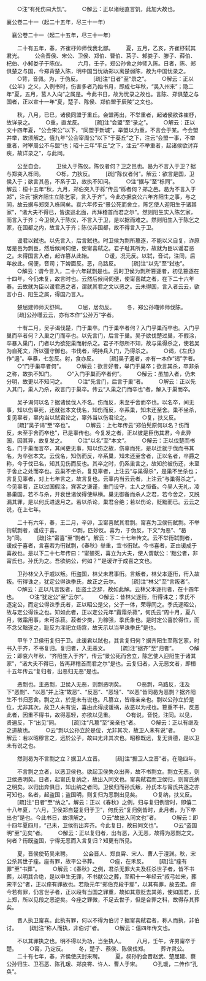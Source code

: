 <!-- { "loadSidebar": true } -->
　　○注“有死伤曰大饥”。
　　○解云：正以诸经直言饥，此加大故也。

襄公卷二十一（起二十五年，尽三十一年）

　襄公卷二十一（起二十五年，尽三十一年）

　　二十有五年，春，齐崔杼帅师伐我北鄙。
　　夏，五月，乙亥，齐崔杼弑其君光。
　　公会晋侯、宋公、卫侯、郑伯、曹伯、莒子、邾娄子、滕子、薛伯、杞伯、小邾娄子于陈仪。
　　六月，壬子，郑公孙舍之帅师入陈。日者，陈、郑俱楚之与国，今郑背楚入陈，明中国当忧助郑以离楚弱陈，故为中国忧录之。
　　○背，音佩。为，于伪反。
　　[疏]注“日者”至“录之”。
　　○解云：正以《公羊》之义，入例书时，伤害多者乃始书月，即成七年秋，“吴入州来”；隐二年“夏，五月，莒人入向”之属是。今此书日，故为忧录之故也。言陈、郑俱楚之与国者，正以宣十一年“夏，楚子、陈侯、郑伯盟于辰陵”之文也。

　　秋，八月，已巳，诸侯同盟于重丘。会盟再出，不举重者，起诸侯欲诛崔杼，故详录之。
　　○重，直龙反。
　　[疏]注“会盟”至“录之”。
　　○解云：正以文十四年夏，“公会宋公”以下，“同盟于新城”，举盟以为重，不言会于某。今会盟并举，故须解之。僖九年“公会宰周公”以下“于葵丘”之下，注云“会盟一事，不举重者，时宰周公不与盟”也；昭十三年“平丘”之下，注云“不举重者，起诸侯欲讨弃疾，故详录之”，与此同。

　　公至自会。
　　卫侯入于陈仪。陈仪者何？卫之邑也。曷为不言入于卫？据与郑突入栎同。
　　○栎，力狄反。
　　[疏]“陈仪者何”。解云：欲言是国，卫侯入于；欲言其邑，不系于卫，故执不知问。
　　○注“据与”至“栎同”。
　　○解云：桓十五年“秋，九月，郑伯突入于栎”传云“栎者何？郑之邑。曷为不言入于郑”，注云“据齐阳生立陈乞家，言入于齐”。今此亦据哀公六年齐阳生之事，与之同，故云据与郑突入栎同矣。哀六年传云“景公死而舍立，陈乞使人迎阳生于诸其家”，“诸大夫不得已，皆逡巡北面，再拜稽首而君之尔”。然则阳生实入陈乞家，而言入于齐；今卫侯入于陈仪，不言入于卫，是以据而难之。然则阳生入于陈乞之家，在国都之内，故言入于齐；陈仪非国都，故不得言入于卫。

　　谖君以弑也。以先言入，后言弑也。时卫侯为剽所篡逐，不能以义自复，诈原居是邑为剽臣，然后候间伺便，使甯喜弑之。君子耻其所为，故就为臣以谖君恶之。未得国言入者，起诈篡从此始。
　　○谖，况元反。以弑，音试，注同，后年放此。伺便，音司；下婢面反。恶，乌路反。
　　[疏]注“以先”至“弑也”。
　　○解云：谓今言入，二十六年弑剽是也。云时卫侯为剽所篡逐者，初见篡逐在十四年，今仍未复，故言时也。云然后候间伺便，使甯喜弑之者，在下二十六年春。云故就为臣以谖君恶之者，谓就其君之文以恶之。云未得国，言入者云云，欲言小白、阳生之属，得国乃言入。

　　楚屈建帅师灭舒鸠。
　　○屈，居勿反。
　　冬，郑公孙囆帅师伐陈。
　　[疏]公孙囆云云，亦有本作“公孙万”字者。

　　十有二月，吴子谒伐楚，门于巢卒。门于巢卒者何？入门乎巢而卒也。入门乎巢而卒者何？入巢之门而卒也。以先言门，后言于巢。吴子欲伐楚过巢，不假涂，卒暴入巢门，门者以为欲犯巢而射杀之。君子不怨所不知，故与巢得杀之，使若吴为自死文，所以彊守御也。书伐者，明持兵入门，乃得杀之。
　　○谒，《左氏》作“遏”。卒暴，七忽反。射，食亦反。
　　[疏]吴子遏者，亦有一本作“谒”字者。
　　○“门于巢卒者何”。
　　○解云：欲言好者，举门于巢卒；欲言其杀，卒非杀之称，故执不知门。
　　○“入门乎巢而卒者何”。
　　○解云：虽加入者，仍未分明，故更以不知问之。
　　○注“先言门，后言于巢”者。
　　○解云：正以先入其门，巢人乃杀，故言门于巢卒。传云“入巢之门而卒也”者，解入于巢而卒。

　　吴子谒何以名？据诸侯伐人不名。伤而反，未至乎舍而卒也。以名卒，间无事，知以伤辜死，还就张本文伐名，知伤而反，卒系巢，知未还至舍。巢不坐杀，复见辜者，辜内当以弑君论之，辜外当以伤君论之。
　　○复，扶又反。
　　[疏]“吴子谒”至“卒也”。
　　○解云：上七年传云“郑伯髡原何以名？伤而反，未至乎舍而卒也”，已是辜传也。今复发之者，正以彼是臣伤其君，今此异国，因其异，故复发之。
　　○注“以名”至“本文”。
　　○解云：正以伐楚而书名，门于巢而言卒，其间更无事，知以伤之故，伤辜而死，是以迁就于伐而书其名，为卒张本文。云伐名，知伤而反，卒系巢，知未还至舍者，正以名者，卒爵之称，今于伐已名，知其见伤而反也。其卒之时，仍系巢言之，故知於被伤还，未至于舍止之处而卒也。云巢不坐杀，复见辜者，上注云“与巢得杀”，是巢不坐杀也；言复见辜者，对上七年言之，故言复也。云辜内当云云者，上注云“与巢得杀之”，今见辜者，正以过国假涂，宾客之谦谨，重门设守，主人之恒备。今吴人无礼，凌暴巢国，若不与杀，开衰世诸侯得使纵横。巢无御备而杀人之君，若今舍之，又脱漏其罪，是以何氏进退月之。若以杀论，巢君合绝；若以伤论，贬黜而已。云云之说，在上七年。

　　二十有六年，春，王二月，辛卯，卫甯喜弑其君剽。甯喜为卫侯衎弑剽。不举衎弑剽者，谖成于喜。
　　○剽，匹妙反。喜为，于伪反，下文“为恶”、“曷为”同。
　　[疏]注“甯喜”至“剽者”。解云：下二十七年传文。云不举衎弑剽者，谖成于喜者，言喜若为衎弑剽，《春秋》举重，宜书衎弑。今书喜者，正由谖成于喜故也。是以下二十七年传曰：“甯殖死，喜立为大夫，使人谓献公：‘黜公者，非甯氏也，孙氏为之。吾欲纳公，何如？’”是谖诈于成喜之文也。

　　卫孙林父入于戚以叛。衎盗国，林父未君事衎。言叛者，林父本逐衎，衎入故叛。衎得诛之，犹定公得诛季氏，故正之云尔。
　　[疏]注“林父”至“言叛者”。
　　○解云：正以凡言叛者，臣盗土之辞，故如此解。云林父本逐衎者，在十四年也。
　　○注“犹定公”至“云尔”。
　　○解云：昔林父逐衎，衎得诛之；季氏不逐定公，而定公得诛季氏者，正以昭公是父，父子一体，荣辱同之。季氏逐昭公，故与定公得诛之也。知如此者，正以定公元年“霣霜杀菽”，何氏云“周十月，夏八月，微霜用事，未可杀菽。菽者少类，为稼强，季氏象也。是时定公喜於得位，而不念父黜逐之，耻反为淫祀立炀宫，故天示以当早诛季氏”是也。

　　甲午？卫侯衎复归于卫。此谖君以弑也，其言复归何？据齐阳生至陈乞家，时书入于齐，不书复归。复归者，入无恶文。
　　[疏]注“据齐”至“归者”。
　　○解云：即哀六年秋，“齐阳生入于齐”，传云“景公死而舍立，陈乞使人迎阳生于诸其家”，“诸大夫不得已，皆再拜稽首而君之尔”是也。云复归者，入无恶文者，即桓十五年传云“复归者，出恶归无恶”是也。

　　恶剽也。主恶剽，卫侯入无恶，则剽恶明矣。
　　○恶剽，乌路反，注及下“恶剽”、“以恶”并上注“故恶”、“反恶”、“恶轻”、“以恶”皆同曷为恶剽？据齐阳生不书归恶舍。剽之立，於是未有说也。凡篡立，皆缘亲亲也。剽以公孙立於是位，尤非其次，故卫人未有说，喜由此得成谖祸，故恶以为戒也。篡重不书，反恶此者，因重不得书，故得恶轻，亦欲以见重。
　　○有说，音悦，注同。以见，贤遍反，下“出见”同。
　　[疏]注“凡篡”至“亲亲也”者。
　　○解云：正以有继及之道故也。
　　○云“剽以公孙立於是位，尤非其次，故卫人未有说”者。
　　○解云：若以昭穆言之，远於公子，故曰尢非其次也。昭穆既远，复无贤德，是以卫未有说之也。

　　然则曷为不言剽之立？据卫人立晋。
　　[疏]注“据卫人立晋”者。在隐四年。

　　不言剽之立者，以恶卫侯也。欲起卫侯失众出奔，故不书剽立。剽立无恶，则卫侯恶明矣。日者，起甯氏复纳之，故出入同文也。甯喜弑君而卫侯归，则甯氏纳之明矣。以归出奔俱日，知出纳之者同。卫侯归而孙氏叛，孙氏本与甯氏共逐之亦可知也。名者，起盗国；盗国明，则复归为恶剽出见矣。
　　○复纳，扶又反。
　　[疏]注“日者”至“纳之”。解云：正以《春秋》之例，归与复归例皆时，即僖二十八年夏，“六月，卫侯郑自楚复归于卫”，何氏云“复归例皆时，此月者，为下卒出也”是也。今此书日，故须解之。
　　○云“故出入同文也”者。
　　○解云：即十四年夏四月，“己未，卫侯衎出奔齐。今此复日，故曰同文也”。
　　○云“盗国明”至“见矣”者。
　　○解云：正以复归者，出有恶，入无恶，故得为恶剽之文。何者？衎既盗国，宁得无恶而入言复归？知更有所见。

　　夏，晋侯使荀吴来聘。
　　公会晋人、郑良霄、宋人、曹人于澶渊。秋，宋公杀其世子痤。座有罪，故平公书葬。
　　○痤，在禾反。
　　[疏]注“痤有罪”至“书葬”。
　　○解云：《春秋》之例，君杀无罪大夫及枉杀世子者，皆不书葬，以明其合绝，是以申生无罪，不书献公之葬，至昭十一年经云“叔弓如宋，葬宋平公”者，正以痤有罪故也。若隐元年“郑伯克段于鄢”，以其有罪，故去弟。痤今若有罪，仍言世子者，正以段有当国之罪重，故如其意贬去其弟，使如国君，氏上郑，所以见段之恶逆矣。今痤之罪微，不足去世子，但是合罪之科，故得存其葬矣。

　　晋人执卫甯喜。此执有罪，何以不得为伯讨？据甯喜弑君者，称人而执，非伯讨。
　　[疏]注“称人而执，非伯讨”者。
　　○解云：僖四年传文也。

　　不以其罪执之也。明不得以为功，当坐执人。
　　八月，壬午，许男甯卒于楚。
　　○甯，乃定反。
　　冬，楚子、蔡侯、陈侯伐郑。
　　葬许灵公。
　　二十有七年，春，齐侯使庆封来聘。
　　夏，叔孙豹会晋赵武、楚屈建、蔡公孙归生、卫石恶、陈孔瑗、郑良霄、许人、曹人于宋。
　　○孔瑗，二传作“孔奂”。
